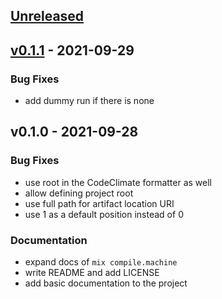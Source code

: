 <a name="unreleased"></a>
## [Unreleased]


<a name="v0.1.1"></a>
## [v0.1.1] - 2021-09-29
### Bug Fixes
- add dummy run if there is none


<a name="v0.1.0"></a>
## v0.1.0 - 2021-09-28
### Bug Fixes
- use root in the CodeClimate formatter as well
- allow defining project root
- use full path for artifact location URI
- use 1 as a default position instead of 0

### Documentation
- expand docs of `mix compile.machine`
- write README and add LICENSE
- add basic documentation to the project


[Unreleased]: https://github.com/hauleth/mix_machine/compare/v0.1.1...HEAD
[v0.1.1]: https://github.com/hauleth/mix_machine/compare/v0.1.0...v0.1.1
